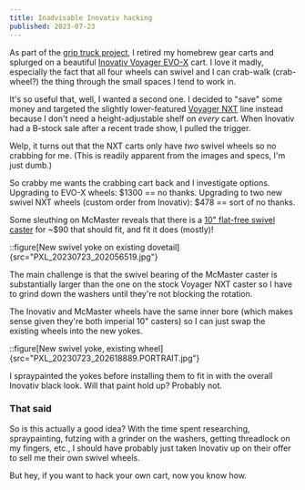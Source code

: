 ```yaml
---
title: Inadvisable Inovativ hacking
published: 2023-07-23
---
```


As part of the [grip truck project](grip-truck/), I retired my homebrew gear carts and splurged on a beautiful [Inovativ Voyager EVO-X](https://www.inovativ.com/product/cart-workstations/the-voyager-evo-x/) cart.
I love it madly, especially the fact that all four wheels can swivel and I can crab-walk (crab-wheel?) the thing through the small spaces I tend to work in.

It's so useful that, well, I wanted a second one. I decided to "save" some money and targeted the slightly lower-featured [Voyager NXT](https://www.inovativ.com/product/cart-workstations/the-voyager-nxt/) line instead
because I don't need a height-adjustable shelf on _every_ cart. When Inovativ had a B-stock sale after a recent trade show, I pulled the trigger.

Welp, it turns out that the NXT carts only have _two_ swivel wheels so no crabbing for me. (This is readily apparent from the images and specs, I'm just dumb.)

So crabby me wants the crabbing cart back and I investigate options. Upgrading to EVO-X wheels: $1300 == no thanks. Upgrading to two new swivel NXT wheels (custom order from Inovativ): $478 == sort of no thanks.

Some sleuthing on McMaster reveals that there is a [10" flat-free swivel caster](https://www.mcmaster.com/catalog/129/1633/22925T34) for ~$90 that should fit, and fit it does (mostly)!

::figure[New swivel yoke on existing dovetail]{src="PXL_20230723_202056519.jpg"}

The main challenge is that the swivel bearing of the McMaster caster is substantially larger than the one on the stock Voyager NXT caster so I have to grind down the washers until they're not blocking the rotation.

The Inovativ and McMaster wheels have the same inner bore (which makes sense given they're both imperial 10" casters) so I can just swap the existing wheels into the new yokes.

::figure[New swivel yoke, existing wheel]{src="PXL_20230723_202618889.PORTRAIT.jpg"}

I spraypainted the yokes before installing them to fit in with the overall Inovativ black look. Will that paint hold up? Probably not.

### That said

So is this actually a good idea? With the time spent researching, spraypainting, futzing with a grinder on the washers, getting threadlock on my fingers, etc., I should have probably just taken Inovativ up on their offer
to sell me their own swivel wheels.

But hey, if you want to hack your own cart, now you know how.
